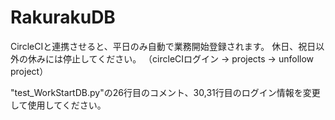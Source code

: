 # RakurakuDB
CircleCIと連携させると、平日のみ自動で業務開始登録されます。
休日、祝日以外の休みには停止してください。
（circleCIログイン → projects → unfollow project）

"test_WorkStartDB.py"の26行目のコメント、30,31行目のログイン情報を変更して使用してください。

